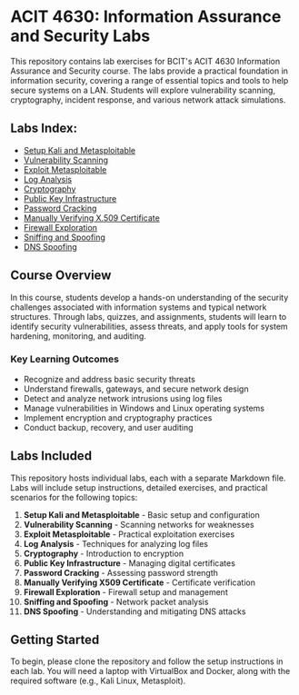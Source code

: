 # ACIT 4630: Information Assurance and Security Labs

This repository contains lab exercises for BCIT's ACIT 4630 Information Assurance and Security 
course. The labs provide a practical foundation in information security, covering a range of 
essential topics and tools to help secure systems on a LAN. Students will explore 
vulnerability scanning, cryptography, incident response, and various network attack 
simulations.

## Labs Index:

- [Setup Kali and Metasploitable](Setup_Kali_and_Metasploitable.md)
- [Vulnerability Scanning](Vulnerability_Scanning.md)
- [Exploit Metasploitable](Exploit_Metasploitable.md)
- [Log Analysis](Log_Analysis.md)
- [Cryptography](Cryptography.md)
- [Public Key Infrastructure](Public_Key_Infrastructure.md)
- [Password Cracking](Password_Cracking.md)
- [Manually Verifying X.509 Certificate](Manually_Verifying_X509_Certificate.md)
- [Firewall Exploration](Firewall_Exploration.md)
- [Sniffing and Spoofing](Sniffing_and_Spoofing.md)
- [DNS Spoofing](DNS_Spoofing.md)


## Course Overview

In this course, students develop a hands-on understanding of the security challenges 
associated with information systems and typical network structures. Through labs, quizzes, and 
assignments, students will learn to identify security vulnerabilities, assess threats, and 
apply tools for system hardening, monitoring, and auditing.

### Key Learning Outcomes
- Recognize and address basic security threats
- Understand firewalls, gateways, and secure network design
- Detect and analyze network intrusions using log files
- Manage vulnerabilities in Windows and Linux operating systems
- Implement encryption and cryptography practices
- Conduct backup, recovery, and user auditing

## Labs Included

This repository hosts individual labs, each with a separate Markdown file. Labs will include 
setup instructions, detailed exercises, and practical scenarios for the following topics:

1. **Setup Kali and Metasploitable** - Basic setup and configuration
2. **Vulnerability Scanning** - Scanning networks for weaknesses
3. **Exploit Metasploitable** - Practical exploitation exercises
4. **Log Analysis** - Techniques for analyzing log files
5. **Cryptography** - Introduction to encryption
6. **Public Key Infrastructure** - Managing digital certificates
7. **Password Cracking** - Assessing password strength
8. **Manually Verifying X509 Certificate** - Certificate verification
9. **Firewall Exploration** - Firewall setup and management
10. **Sniffing and Spoofing** - Network packet analysis
11. **DNS Spoofing** - Understanding and mitigating DNS attacks

## Getting Started

To begin, please clone the repository and follow the setup instructions in each lab. You will 
need a laptop with VirtualBox and Docker, along with the required software (e.g., Kali Linux, 
Metasploit).


